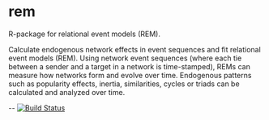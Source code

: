 # rem
R-package for relational event models (REM). 

Calculate endogenous network effects in event sequences and fit relational event models (REM). Using network event sequences (where each tie between a sender and a target in a network is time-stamped), REMs can measure how networks form and evolve over time. Endogenous patterns such as popularity effects, inertia, similarities, cycles or triads can be calculated and analyzed over time.

--
[![Build Status](https://travis-ci.org/brandenberger/rem.svg?branch=master)](https://travis-ci.org/brandenberger/rem)
